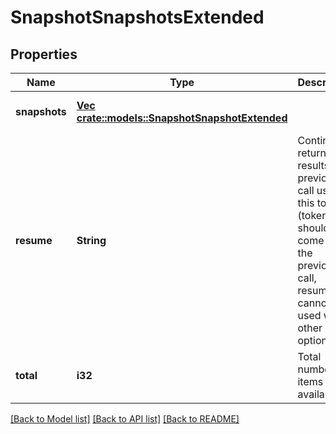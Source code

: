 # SnapshotSnapshotsExtended

## Properties
Name | Type | Description | Notes
------------ | ------------- | ------------- | -------------
**snapshots** | [**Vec <crate::models::SnapshotSnapshotExtended>**](SnapshotSnapshotExtended.md) |  | [optional] [default to null]
**resume** | **String** | Continue returning results from previous call using this token (token should come from the previous call, resume cannot be used with other options). | [optional] [default to null]
**total** | **i32** | Total number of items available. | [optional] [default to null]

[[Back to Model list]](../README.md#documentation-for-models) [[Back to API list]](../README.md#documentation-for-api-endpoints) [[Back to README]](../README.md)


